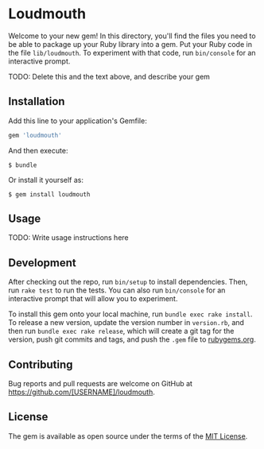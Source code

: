 # Loudmouth

Welcome to your new gem! In this directory, you'll find the files you need to be able to package up your Ruby library into a gem. Put your Ruby code in the file `lib/loudmouth`. To experiment with that code, run `bin/console` for an interactive prompt.

TODO: Delete this and the text above, and describe your gem

## Installation

Add this line to your application's Gemfile:

```ruby
gem 'loudmouth'
```

And then execute:

    $ bundle

Or install it yourself as:

    $ gem install loudmouth

## Usage

TODO: Write usage instructions here

## Development

After checking out the repo, run `bin/setup` to install dependencies. Then, run `rake test` to run the tests. You can also run `bin/console` for an interactive prompt that will allow you to experiment.

To install this gem onto your local machine, run `bundle exec rake install`. To release a new version, update the version number in `version.rb`, and then run `bundle exec rake release`, which will create a git tag for the version, push git commits and tags, and push the `.gem` file to [rubygems.org](https://rubygems.org).

## Contributing

Bug reports and pull requests are welcome on GitHub at https://github.com/[USERNAME]/loudmouth.


## License

The gem is available as open source under the terms of the [MIT License](http://opensource.org/licenses/MIT).

